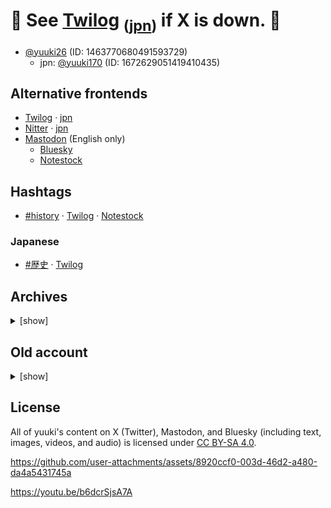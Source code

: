 # 🚨 See [Twilog](https://twilog.togetter.com/yuuki26) <sub>([jpn](https://twilog.togetter.com/yuuki170))</sub> if X is down. 🚨

* [@yuuki26](https://x.com/i/user/1463770680491593729) (ID: 1463770680491593729)
    * jpn: [@yuuki170](https://x.com/i/user/1672629051419410435) (ID: 1672629051419410435)

## Alternative frontends

* [Twilog](https://twilog.togetter.com/yuuki26) · [jpn](https://twilog.togetter.com/yuuki170)
* [Nitter](https://farside.link/nitter/i/user/1463770680491593729) · [jpn](https://farside.link/nitter/i/user/1672629051419410435)
* [Mastodon](https://mastodon.social/@yuukikonno) (English only)
    * [Bluesky](https://bsky.app/profile/yuukikonno.mastodon.social.ap.brid.gy)
    * [Notestock](https://notestock.osa-p.net/@yuukikonno@mastodon.social/view)

## Hashtags

* [#history](https://x.com/search?q=%23history+from%3Ayuuki26&f=live) · [Twilog](https://twilog.togetter.com/yuuki26/hashtags-history) · [Notestock](https://notestock.osa-p.net/@yuukikonno@mastodon.social/view?q=%23history)

### Japanese

* [#歴史](https://x.com/search?q=%23%E6%AD%B4%E5%8F%B2+from%3Ayuuki170&f=live) · [Twilog](https://twilog.togetter.com/yuuki170/hashtags-%E6%AD%B4%E5%8F%B2)

## Archives

<details>
<summary>[show]</summary>

* [Archive.today](https://archive.today/https://x.com/yuuki26/status/*) · [jpn](https://archive.today/https://x.com/yuuki170/status/*)
* [Posfie (- 2024)](https://posfie.com/@yuuki253/p/T1r2nif) · [jpn](https://posfie.com/@yuuki253/p/kEKxAGg)
* [FC2 Blog (- Jun 2024)](https://yuuki6.blog.fc2.com/)
* [Media (- 2023)](https://drive.google.com/drive/folders/1jiTbgwpmjpOghzxqSQmy_m7WAGxjszZU)

</details>

## Old account

<details>
<summary>[show]</summary>

* @yuuki___0517 (2019)
    * [Pawoo](https://pawoo.net/@yuuki___0517)
    * [Archive.today](https://archive.today/https://twitter.com/yuuki___0517/status/*)
    * [Internet Archive](https://web.archive.org/web/*/https://twitter.com/yuuki___0517/status/*)
    * [FC2 Blog](https://yuukishogi.blog.fc2.com/)

</details>

## License

All of yuuki's content on X (Twitter), Mastodon, and Bluesky (including text, images, videos, and audio) is licensed under [CC BY-SA 4.0](https://creativecommons.org/licenses/by-sa/4.0/).

https://github.com/user-attachments/assets/8920ccf0-003d-46d2-a480-da4a5431745a

https://youtu.be/b6dcrSjsA7A
